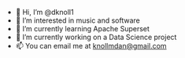 - 👋 Hi, I’m @dknoll1
- 👀 I’m interested in music and software
- 🌱 I’m currently learning Apache Superset  
- 💞️ I’m currently working on a Data Science project
- 📫 You can email me at knollmdan@gmail.com
